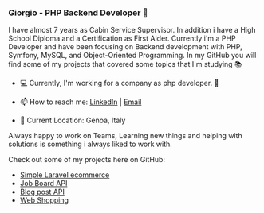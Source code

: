 ### Giorgio - PHP Backend Developer 👋

I have almost 7 years as Cabin Service Supervisor. In addition i have a High School Diploma and a Certification as First Aider. Currently i'm a PHP Developer and have been focusing on Backend development with PHP, Symfony, MySQL, and Object-Oriented Programming. In my GitHub you will find some of my projects that covered some topics that I'm studying :books:


- :computer: Currently, I'm working for a company as php developer. :elephant:

- 📫 How to reach me: [LinkedIn](https://www.linkedin.com/in/giorgio-selmi-704223107/) | [Email](mailto:selmi.giorgio@gmail.com)

- :round_pushpin: Current Location: Genoa, Italy

Always happy to work on Teams, Learning new things and helping with solutions is something i always liked to work with. 


Check out some of my projects here on GitHub:

- <a href="https://github.com/Giorgio163/laravel-basket-app">Simple Laravel ecommerce</a>
- <a href="https://github.com/Giorgio163/job-board-api">Job Board API</a>
- <a href="https://github.com/Giorgio163/api-blog-posts">Blog post API</a>
- <a href="https://github.com/Giorgio163/web-shopping">Web Shopping</a>
